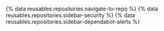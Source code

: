 {% data reusables.repositories.navigate-to-repo %}
{% data reusables.repositories.sidebar-security %}
{% data reusables.repositories.sidebar-dependabot-alerts %}
